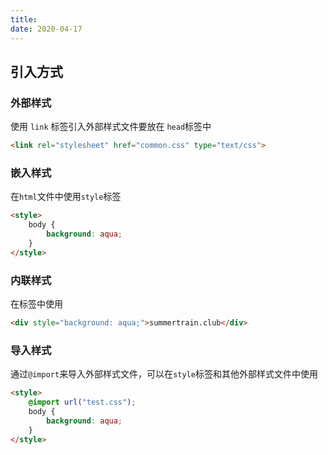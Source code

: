 ```yaml
---
title:
date: 2020-04-17
---
```


## 引入方式
### 外部样式
使用 `link` 标签引入外部样式文件要放在 `head`标签中
~~~ html
<link rel="stylesheet" href="common.css" type="text/css">
~~~
### 嵌入样式
在`html`文件中使用`style`标签
~~~ html
<style>
	body {
		background: aqua;
	}
</style>
~~~
### 内联样式
在标签中使用
~~~ html
<div style="background: aqua;">summertrain.club</div>
~~~
### 导入样式
通过`@import`来导入外部样式文件，可以在`style`标签和其他外部样式文件中使用
~~~ html
<style>
	@import url("test.css");
	body {
		background: aqua;
	}
</style>
~~~